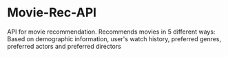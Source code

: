 # Movie-Rec-API
API for movie recommendation. Recommends movies in 5 different ways: Based on demographic information, user's watch history, preferred genres, preferred actors and preferred directors
